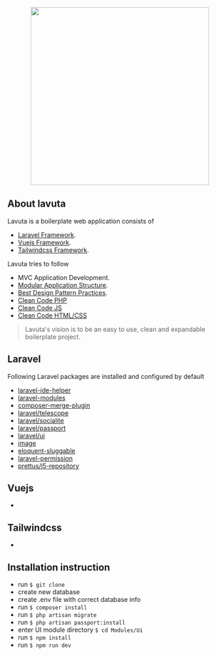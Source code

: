 <p align="center"><img src="https://res.cloudinary.com/dtfbvvkyp/image/upload/v1566331377/laravel-logolockup-cmyk-red.svg" width="400"></p>

## About lavuta

Lavuta is a boilerplate web application consists of

- [Laravel Framework](https://laravel.com).
- [Vuejs Framework](https://vuejs.org).
- [Tailwindcss Framework](https://tailwindcss.com).

Lavuta tries to follow

- MVC Application Development.
- [Modular Application Structure](https://blog.fedecarg.com/2008/06/28/a-modular-approach-to-web-development/).
- [Best Design Pattern Practices](https://medium.com/@ivorobioff/the-5-most-common-design-patterns-in-php-applications-7f33b6b7d8d6).
- [Clean Code PHP](https://github.com/jupeter/clean-code-php)
- [Clean Code JS](https://github.com/ryanmcdermott/clean-code-javascript)
- [Clean Code HTML/CSS](https://www.smashingmagazine.com/2008/11/12-principles-for-keeping-your-code-clean/)

> Lavuta's vision is to be an easy to use, clean and expandable boilerplate project. 

## Laravel

Following Laravel packages are installed and configured by default

- [laravel-ide-helper](https://github.com/barryvdh/laravel-ide-helper)
- [laravel-modules](https://nwidart.com/laravel-modules/)
- [composer-merge-plugin](https://github.com/wikimedia/composer-merge-plugin)
- [laravel/telescope](https://laravel.com/docs/7.x/telescope)
- [laravel/socialite](https://laravel.com/docs/7.x/socialite)
- [laravel/passport](https://laravel.com/docs/7.x/passport) 
- [laravel/ui](https://github.com/laravel/ui)
- [image](https://github.com/Intervention/image)
- [eloquent-sluggable](https://github.com/cviebrock/eloquent-sluggable)
- [laravel-permission](https://github.com/spatie/laravel-permission)
- [prettus/l5-repository](https://github.com/andersao/l5-repository)

## Vuejs

-

## Tailwindcss

-

## Installation instruction

- run `$ git clone`
- create new database
- create .env file with correct database info
- run `$ composer install`
- run `$ php artisan migrate`
- run `$ php artisan passport:install`
- enter UI module directory `$ cd Modules/Ui`
- run `$ npm install`
- run `$ npm run dev`